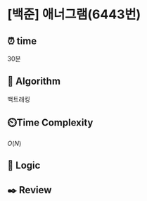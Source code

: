 # [백준]  애너그램(6443번)

## ⏰  **time**

30분

## :pushpin: **Algorithm**

백트래킹

## ⏲️**Time Complexity**

$O(N)$

## :round_pushpin: **Logic**

## :black_nib: **Review**

```

```
